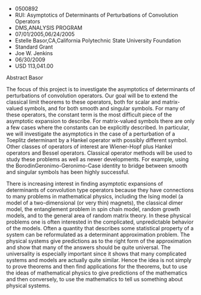 
* 0500892
* RUI: Asymptotics of Determinants of Perturbations of Convolution Operators
* DMS,ANALYSIS PROGRAM
* 07/01/2005,06/24/2005
* Estelle Basor,CA,California Polytechnic State University Foundation
* Standard Grant
* Joe W. Jenkins
* 06/30/2009
* USD 113,041.00

Abstract Basor

The focus of this project is to investigate the asymptotics of determinants of
perturbations of convolution operators. Our goal will be to extend the classical
limit theorems to these operators, both for scalar and matrix-valued symbols,
and for both smooth and singular symbols. For many of these operators, the
constant term is the most difficult piece of the asymptotic expansion to
describe. For matrix-valued symbols there are only a few cases where the
constants can be explicitly described. In particular, we will investigate the
asymptotics in the case of a perturbation of a Toeplitz determinant by a Hankel
operator with possibly different symbol. Other classes of operators of interest
are Wiener-Hopf plus Hankel operators and Bessel operators. Classical operator
methods will be used to study these problems as well as newer developments. For
example, using the BorodinGeronimo-Geronimo-Case identity to bridge between
smooth and singular symbols has been highly successful.

There is increasing interest in finding asymptotic expansions of determinants of
convolution type operators because they have connections to many problems in
mathematical physics, including the Ising model (a model of a two-dimensional
(or very thin) magnets), the classical dimer model, the entanglement problem in
spin chain model, random growth models, and to the general area of random matrix
theory. In these physical problems one is often interested in the complicated,
unpredictable behavior of the models. Often a quantity that describes some
statistical property of a system can be reformulated as a determinant
approximation problem. The physical systems give predictions as to the right
form of the approximation and show that many of the answers should be quite
universal. The universality is especially important since it shows that many
complicated systems and models are actually quite similar. Hence the idea is not
simply to prove theorems and then find applications for the theorems, but to use
the ideas of mathematical physics to give predictions of the mathematics and
then conversely, to use the mathematics to tell us something about physical
systems.
